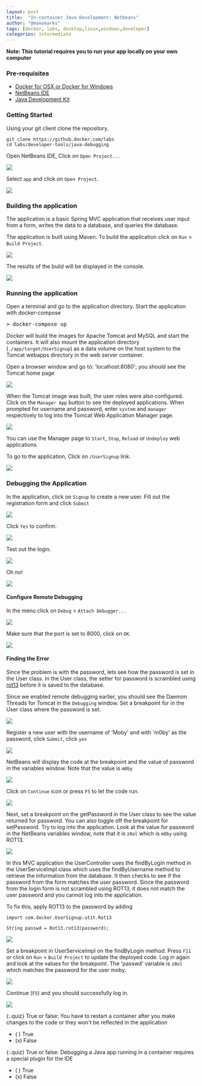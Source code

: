 ```yaml
---
layout: post
title:  "In-container Java Development: Netbeans"
author: "@manomarks"
tags: [docker, labs, desktop,linux,windows,developer]
categories: intermediate
---
```


**Note: This tutorial requires you to run your app locally on your own computer**

### Pre-requisites

* [Docker for OSX or Docker for Windows](https://www.docker.com/products/docker)
* [NetBeans IDE](https://netbeans.org/downloads/)
* [Java Development Kit](http://www.oracle.com/technetwork/java/javase/downloads/jdk8-downloads-2133151.html)

### Getting Started

Using your git client clone the repository.

```
git clone https://github.docker.com/labs
cd labs/developer-tools/java-debugging
```

Open NetBeans IDE, Click on `Open Project...`

![](../images/netbeans_open_project_menu.png)

Select `app` and click on `Open Project`.

![](../images/netbeans_open_project_app.png)

### Building the application

The application is a basic Spring MVC application that receives user input from a form, writes the data to a database, and queries the database.

The application is built using Maven. To build the application click on `Run` > `Build Project`.

![](../images/netbeans_build_project_menu.png)

The results of the build will be displayed in the console.

![](../images/netbeans_build_project_console.png)

### Running the application

Open a terminal and go to the application directory. Start the application with docker-compose

<pre>&gt; docker-compose up </pre>

Docker will build the images for Apache Tomcat and MySQL and start the containers. It will also mount the application directory (`./app/target/UserSignup`) as a data volume on the host system to the Tomcat webapps directory in the web server container.

Open a browser window and go to:
'localhost:8080'; you should see the Tomcat home page

![](../images/tomcat_home3.png)

When the Tomcat image was built, the user roles were also configured. Click on the `Manager App` button to see the deployed applications. When prompted for username and password, enter `system` and `manager` respectively to log into the Tomcat Web Application Manager page.

![](../images/tomcat_web_application_manager3.png)

You can use the Manager page to `Start`, `Stop`, `Reload` or `Undeploy` web applications.

To go to the application, Click on `/UserSignup` link.

![](../images/app_index_page3.png)

### Debugging the Application

In the application, click on `Signup` to create a new user. Fill out the registration form and click `Submit`

![](../images/app_debug_signup2.png)

Click `Yes` to confirm.

![](../images/app_debug_signup_confirm.png)

Test out the login.

![](../images/app_debug_login2.png)

Oh no!

![](../images/app_debug_login_fail2.png)

#### Configure Remote Debugging

In the menu click on `Debug` > `Attach Debugger...`

![](../images/netbeans_debug_attach_debugger_menu.png)

Make sure that the port is set to 8000, click on `OK`.

![](../images/netbeans_debug_attach_debugger_configure.png)

#### Finding the Error

Since the problem is with the password, lets see how the password is set in the User class. In the User class, the setter for password is scrambled using [rot13](https://en.wikipedia.org/wiki/ROT13) before it is saved to the database.

Since we enabled remote debugging earlier, you should see the Daemon Threads for Tomcat in the `Debugging` window. Set a breakpoint for in the User class where the password is set.

![](../images/netbeans_debug_User_breakpoint.png)

Register a new user with the username of 'Moby' and with 'm0by' as the password, click `Submit`, click `yes`

![](../images/app_register_moby2.png)

NetBeans will display the code at the breakpoint and the value of password in the variables window. Note that the value is `m0by`

![](../images/netbeans_debug_User_moby.png)

Click on `Continue` icon or press `F5` to let the code run.

![](../images/netbeans_debug_resume.png)

Next, set a breakpoint on the getPassword in the User class to see the value returned for password. You can also toggle off the breakpoint for setPassword. Try to log into the application. Look at the value for password in the NetBeans variables window, note that it is `z0ol` which is `m0by` using ROT13.

![](../images/netbeans_debug_User_show_user.png)

In this MVC application the UserController uses the findByLogin method in the UserServiceImpl class which uses the findByUsername method to retrieve the information from the database. It then checks to see if the password from the form matches the user password. Since the password from the login form is not scrambled using ROT13, it does not match the user password and you cannot log into the application.

To fix this, apply ROT13 to the password by adding

```
import com.docker.UserSignup.utit.Rot13

String passwd = Rot13.rot13(password);
```
![](../images/netbeans_debug_UserServiceImpl_code.png)

Set a breakpoint in UserServiceImpl on the findByLogin method. Press `F11` or click on `Run` > `Build Project` to update the deployed code. Log in again and look at the values for the breakpoint. The 'passwd' variable is `z0ol` which matches the password for the user moby.

![](../images/netbeans_debug_UserServiceImpl_values.png)

Continue (`F5`) and you should successfully log in.

![](../images/app_debug_success.png)

{:.quiz}
True or false: You have to restart a container after you make changes to the code or they won't be reflected in the application
- ( ) True
- (x) False

{:.quiz}
True or false: Debugging a Java app running in a container requires a special plugin for the IDE
- ( ) True
- (x) False
